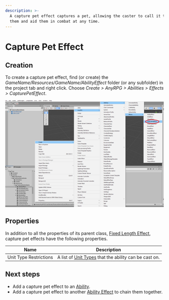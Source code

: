 ```yaml
---
description: >-
  A capture pet effect captures a pet, allowing the caster to call it to follow
  them and aid them in combat at any time.
---
```


# Capture Pet Effect

## Creation

To create a capture pet effect, find (or create) the _GameName/Resources/GameName/AbilityEffect_ folder (or any subfolder) in the project tab and right click.  Choose _Create > AnyRPG > Abilities > Effects > CapturePetEffect_.

![](<../../.gitbook/assets/image (13) (1).png>)

## Properties

In addition to all the properties of its parent class, [Fixed Length Effect](./#fixed-length-effect-properties), capture pet effects have the following properties.

| Name                   | Description                                                              |
| ---------------------- | ------------------------------------------------------------------------ |
| Unit Type Restrictions | A list of [Unit Types](../unit-type.md) that the ability can be cast on. |

## Next steps

* Add a capture pet effect to an [Ability](../abilities/).
* Add a capture pet effect to another [Ability Effect](./) to chain them together.
